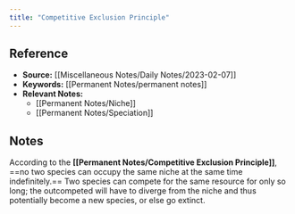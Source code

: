 ```yaml
---
title: "Competitive Exclusion Principle"
---
```

## Reference
- **Source:** [[Miscellaneous Notes/Daily Notes/2023-02-07]]
- **Keywords:** [[Permanent Notes/permanent notes]]
- **Relevant Notes:** 
	- [[Permanent Notes/Niche]]
	- [[Permanent Notes/Speciation]]
## Notes
According to the **[[Permanent Notes/Competitive Exclusion Principle]]**, ==no two species can occupy the same niche at the same time indefinitely.== Two species can compete for the same resource for only so long; the outcompeted will have to diverge from the niche and thus potentially become a new species, or else go extinct. 